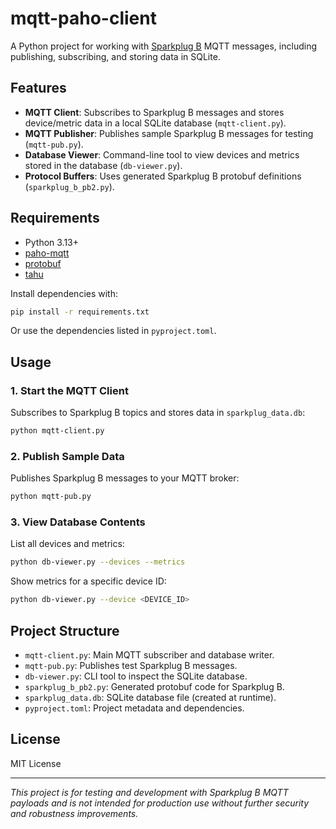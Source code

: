 # mqtt-paho-client

A Python project for working with [Sparkplug B](https://sparkplug.eclipse.org/) MQTT messages, including publishing, subscribing, and storing data in SQLite.

## Features

- **MQTT Client**: Subscribes to Sparkplug B messages and stores device/metric data in a local SQLite database (`mqtt-client.py`).
- **MQTT Publisher**: Publishes sample Sparkplug B messages for testing (`mqtt-pub.py`).
- **Database Viewer**: Command-line tool to view devices and metrics stored in the database (`db-viewer.py`).
- **Protocol Buffers**: Uses generated Sparkplug B protobuf definitions (`sparkplug_b_pb2.py`).

## Requirements

- Python 3.13+
- [paho-mqtt](https://pypi.org/project/paho-mqtt/)
- [protobuf](https://pypi.org/project/protobuf/)
- [tahu](https://pypi.org/project/tahu/)

Install dependencies with:

```sh
pip install -r requirements.txt
```

Or use the dependencies listed in `pyproject.toml`.

## Usage

### 1. Start the MQTT Client

Subscribes to Sparkplug B topics and stores data in `sparkplug_data.db`:

```sh
python mqtt-client.py
```

### 2. Publish Sample Data

Publishes Sparkplug B messages to your MQTT broker:

```sh
python mqtt-pub.py
```

### 3. View Database Contents

List all devices and metrics:

```sh
python db-viewer.py --devices --metrics
```

Show metrics for a specific device ID:

```sh
python db-viewer.py --device <DEVICE_ID>
```

## Project Structure

- `mqtt-client.py`: Main MQTT subscriber and database writer.
- `mqtt-pub.py`: Publishes test Sparkplug B messages.
- `db-viewer.py`: CLI tool to inspect the SQLite database.
- `sparkplug_b_pb2.py`: Generated protobuf code for Sparkplug B.
- `sparkplug_data.db`: SQLite database file (created at runtime).
- `pyproject.toml`: Project metadata and dependencies.

## License

MIT License 

---
*This project is for testing and development with Sparkplug B MQTT payloads and is not intended for production use without further security and robustness improvements.*